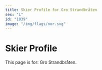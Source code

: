 ```yaml
---
title: Skier Profile for Gro Strandbråten
sex: "L"
id: "1039"
image: "/img/flags/nor.svg" 
---
```


# Skier Profile

This page is for: Gro Strandbråten.
    